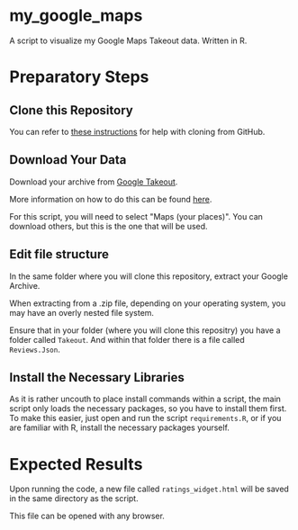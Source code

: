 # my_google_maps
A script to visualize my Google Maps Takeout data. Written in R.

# Preparatory Steps

## Clone this Repository

You can refer to [these instructions](https://help.github.com/en/github/creating-cloning-and-archiving-repositories/cloning-a-repository) for help with cloning from GitHub.

## Download Your Data
Download your archive from [Google Takeout](https://takeout.google.com/).

More information on how to do this can be found [here](https://support.google.com/accounts/answer/3024190?hl=en).

For this script, you will need to select "Maps (your places)". You can download others, but this is the one that will be used.

## Edit file structure
In the same folder where you will clone this repository, extract your Google Archive.

When extracting from a .zip file, depending on your operating system, you may have an overly nested file system. 

Ensure that in your folder (where you will clone this repositry) you have a folder called `Takeout`. And within that folder there is a file called `Reviews.Json`.


## Install the Necessary Libraries

As it is rather uncouth to place install commands within a script, the main script only loads the necessary packages, so you have to install them first. To make this easier, just open and run the script `requirements.R`, or if you are familiar with R, install the necessary packages yourself.

# Expected Results

Upon running the code, a new file called `ratings_widget.html` will be saved in the same directory as the script.

This file can be opened with any browser.

